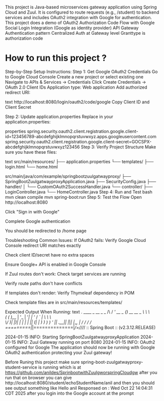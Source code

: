 This project is Java-based microservices gateway application using Spring Cloud and Zuul. It is configured to route requests (e.g., /student) to backend services and includes OAuth2 integration with Google for authentication. 
This project does a demo of 
OAuth2 Authorization Code Flow with Google
Social Login Integration (Google as identity provider)
API Gateway Authentication pattern
Centralized Auth at Gateway level
Granttype is authorization code 

How to run this project ?
===============================
Step-by-Step Setup Instructions:
Step 1: Get Google OAuth2 Credentials
Go to Google Cloud Console
Create a new project or select existing one
Navigate to APIs & Services → Credentials
Click Create Credentials → OAuth 2.0 Client IDs
Application type: Web application
Add authorized redirect URI:

text
http://localhost:8080/login/oauth2/code/google
Copy Client ID and Client Secret

Step 2: Update application.properties
Replace in your application.properties:

properties
spring.security.oauth2.client.registration.google.client-id=123456789-abcdefghijklmnopqrstuvwxyz.apps.googleusercontent.com
spring.security.oauth2.client.registration.google.client-secret=GOCSPX-abcdefghijklmnopqrstuvwxyz123456
Step 3: Verify Project Structure
Make sure you have these files:

text
src/main/resources/
├── application.properties
└── templates/
    ├── login.html
    └── home.html

src/main/java/com/example/springbootzuulgatwayproxy/
├── SpringBootZuulgatwayproxyApplication.java
├── SecurityConfig.java
├── handler/
│   └── CustomOAuth2SuccessHandler.java
└── controller/
    ├── LoginController.java
    └── HomeController.java
Step 4: Run and Test
bash
mvn clean compile
mvn spring-boot:run
Step 5: Test the Flow
Open http://localhost:8080

Click "Sign in with Google"

Complete Google authentication

You should be redirected to /home page

Troubleshooting Common Issues:
If OAuth2 fails:
Verify Google Cloud Console redirect URI matches exactly

Check client ID/secret have no extra spaces

Ensure Google+ API is enabled in Google Console

If Zuul routes don't work:
Check target services are running

Verify route paths don't have conflicts

If templates don't render:
Verify Thymeleaf dependency in POM

Check template files are in src/main/resources/templates/

Expected Output When Running:
text
  .   ____          _            __ _ _
 /\\ / ___'_ __ _ _(_)_ __  __ _ \ \ \ \
( ( )\___ | '_ | '_| | '_ \/ _` | \ \ \ \
 \\/  ___)| |_)| | | | | || (_| |  ) ) ) )
  '  |____| .__|_| |_|_| |_\__, | / / / /
 =========|_|==============|___/=/_/_/_/
 :: Spring Boot ::        (v2.3.12.RELEASE)

2024-01-15 INFO: Starting SpringBootZuulgatwayproxyApplication
2024-01-15 INFO: Zuul Gateway running on port 8080
2024-01-15 INFO: OAuth2 configured for Google
The application should now be running with Google OAuth2 authentication protecting your Zuul gateway!

Before Runing this project make sure spring-boot-zuulgatwayproxy-student-service is running which is at https://github.com/anildes/SprinbootwithZuulgworspringCloudgw
after you run that on browser you can give http://localhost:8080/student/echoStudentName/anil and then you should see output something like Hello anil Responsed on : Wed Oct 22 14:04:31 CDT 2025 after you login into the Google account at the prompt 


